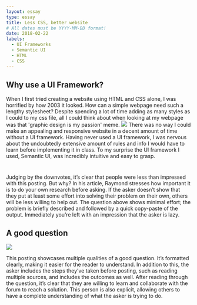 ```yaml
---
layout: essay
type: essay
title: Less CSS, better website
# All dates must be YYYY-MM-DD format!
date: 2018-02-22
labels:
  - UI Frameworks
  - Semantic UI
  - HTML
  - CSS
---
```


## Why use a UI Framework?
When I first tried creating a website using HTML and CSS alone, I was horrified by how 2003 it looked. How can a simple webpage need such a lengthy stylesheet? Despite spending a lot of time adding as many styles as I could to my css file, all I could think about when looking at my webpage was that 'graphic design is my passion' meme. <img class="ui right floated small image" src="{{ site.baseurl }}/images/graphicdes.jpg"> There was no way I could make an appealing and responsive website in a decent amount of time without a UI framework. Having never used a UI framework, I was nervous about the undoubtedly extensive amount of rules and info I would have to learn before implementing it in class. To my surprise the UI framework I used, Semantic UI, was incredibly intuitive and easy to grasp. 

#
Judging by the downvotes, it’s clear that people were less than impressed with this posting. But why? In his article, Raymond stresses how important it is to do your own research before asking. If the asker doesn’t show that they put at least some effort into solving their problem on their own, others will be less willing to help out. The question above shows minimal effort; the problem is briefly described and followed by a quick copy-paste of the output. Immediately you’re left with an impression that the asker is lazy. 


## A good question
<img class="ui image" src="{{ site.baseurl }}/images/goodquestion.png">

This posting showcases multiple qualities of a good question. It’s formatted clearly, making it easier for the reader to understand. In addition to this, the asker includes the steps they’ve taken before posting, such as reading multiple sources, and includes the outcomes as well. After reading through the question, it’s clear that they are willing to learn and collaborate with the forum to reach a solution. This person is also explicit, allowing others to have a complete understanding of what the asker is trying to do.



